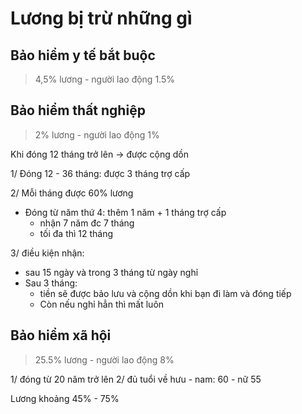# Lương bị trừ những gì

## Bảo hiểm y tế bắt buộc
> 4,5% lương - người lao động 1.5% 

## Bảo hiểm thất nghiệp
> 2% lương - người lao động 1%

Khi đóng 12 tháng trở lên -> được cộng dồn 

1/ Đóng 12 - 36 tháng: được 3 tháng trợ cấp 

2/ Mỗi tháng được 60% lương
- Đóng từ năm thứ 4: thêm 1 năm + 1 tháng trợ cấp 
    - nhận 7 năm đc 7 tháng
    - tối đa thì 12 tháng

3/ điều kiện nhận:
- sau 15 ngày và trong 3 tháng từ ngày nghỉ
- Sau 3 tháng:
    - tiền sẽ được bảo lưu và cộng dồn khi bạn đi làm và đóng tiếp
    - Còn nếu nghỉ hẳn thì mất luôn

## Bảo hiểm xã hội
> 25.5% lương - người lao động 8%

1/ đóng từ 20 năm trở lên
2/ đủ tuổi về hưu 
    - nam: 60 
    - nữ 55

Lương khoảng 45% - 75% 

